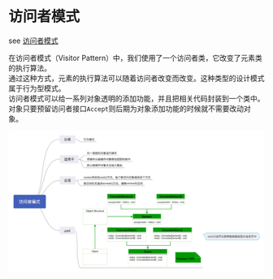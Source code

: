 # 访问者模式

see [访问者模式](https://www.runoob.com/design-pattern/visitor-pattern.html)

在访问者模式（Visitor Pattern）中，我们使用了一个访问者类，它改变了元素类的执行算法。  
通过这种方式，元素的执行算法可以随着访问者改变而改变。这种类型的设计模式属于行为型模式。  
访问者模式可以给一系列对象透明的添加功能，并且把相关代码封装到一个类中。  
对象只要预留访问者接口`Accept`则后期为对象添加功能的时候就不需要改动对象。


![访问者模式](./访问者模式.jpg)